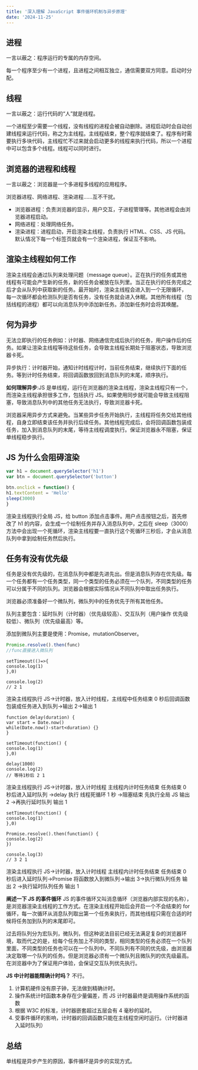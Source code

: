 ```yaml
---
title: '深入理解 JavaScript 事件循环机制与异步原理'
date: '2024-11-25'
---
```


## 进程

一言以蔽之：程序运行的专属的内存空间。

每一个程序至少有一个进程，且进程之间相互独立，通信需要双方同意。启动时分配。

## 线程

一言以蔽之：运行代码的“人”就是线程。

一个进程至少需要一个线程，没有线程的进程会被自动删除。进程启动时会自动创建线程来运行代码，称之为主线程。主线程结束，整个程序就结束了。程序有时需要执行多块代码，主线程忙不过来就会启动更多的线程来执行代码，所以一个进程中可以包含多个线程。线程可以同时进行。

## 浏览器的进程和线程

一言以蔽之：浏览器是一个多进程多线程的应用程序。

浏览器进程、网络进程、渲染进程……互不干扰。

- 浏览器进程：负责浏览器的显示，用户交互，子进程管理等。其他进程会由浏览器进程启动。
- 网络进程：处理网络任务。
- 渲染进程：进程启动，开启渲染主线程，负责执行 HTML、CSS、JS 代码。默认情况下每一个标签页就会有一个渲染进程，保证互不影响。

## 渲染主线程如何工作

渲染主线程会通过队列来处理问题（message queue）。正在执行的任务或其他线程有可能会产生新的任务，新的任务会被放在队列里。当正在执行的任务完成之后才会从队列中获取新的任务。最开始时，渲染主线程会进入到一个无限循环， 每一次循环都会检测队列是否有任务，没有任务就会进入休眠。其他所有线程（包括线程的进程）都可以向消息队列中添加新任务。添加新任务时会将其唤醒。

## 何为异步

无法立即执行的任务例如：计时器、网络通信完成后执行的任务，用户操作后的任务。如果让渲染主线程等待这些任务，会导致主线程长期处于阻塞状态，导致浏览器卡死。

异步执行：计时器开始，通知计时线程计时，当前任务结束，继续执行下面的任务。等到计时任务结束，将回调函数放回到消息队列的末尾，顺序执行。

**如何理解异步**:JS 是单线程，运行在浏览器的渲染主线程，渲染主线程只有一个，而渲染主线程承担很多工作，包括执行 JS。如果使用同步就可能会导致主线程阻塞，导致消息队列中的其他任务无法执行，导致浏览器卡死。

浏览器采用异步方式来避免。当某些异步任务开始执行，主线程将任务交给其他线程，自身立即结束该任务并执行后续任务。其他线程完成后，会将回调函数包装成任务，加入到消息队列的末尾，等待主线程调度执行。保证浏览器永不阻塞，保证单线程稳步执行。

## JS 为什么会阻碍渲染

```JavaScript
var h1 = document.querySelector('h1')
var btn = document.querySelector('button')

btn.onclick = function() {
h1.textContent = 'Hello'
sleep(3000)
}
```

渲染主线程执行全局 JS，给 button 添加点击事件。用户点击按钮之后，首先修改了 h1 的内容，会生成一个绘制任务并存入消息队列中，之后在 sleep（3000）方法中会出现一个死循环，渲染主线程要一直执行这个死循环三秒后，才会从消息队列中拿到绘制任务然后执行。

## 任务有没有优先级

任务是没有优先级的，在消息队列中都是先进先出。但是消息队列存在优先级。每一个任务都有一个任务类型，同一个类型的任务必须在一个队列，不同类型的任务可以分属于不同的队列。浏览器会根据实际情况从不同队列中取出任务执行。

浏览器必须准备好一个微队列，微队列中的任务优先于所有其他任务。

队列主要包含：延时队列（计时器）（优先级较高）、交互队列（用户操作 优先级较低）、微队列（优先级最高）等。

添加到微队列主要是使用：Promise，mutationObserver。

```JavaScript
Promise.resolve().then(func)
//func直接进入微队列
```

```JS
setTimeout(()=>{
console.log(1)
},0)

console.log(2)
// 2 1
```

渲染主线程执行 JS->计时器，放入计时线程，主线程中任务结束 0 秒后回调函数包装成任务进入到队列->输出 2->输出 1

```JS
function delay(duration) {
var start = Date.now()
while(Date.now()-start<duration) {}
}

setTimeout(function() {
console.log(1)
},0)

delay(1000)
console.log(2)
// 等待1秒后 2 1
```

渲染主线程执行 JS->计时器，放入计时线程 主线程内计时任务结束 任务结束 0 秒后进入延时队列 ->delay 执行 线程死循环 1 秒 ->阻塞结束 先执行全局 JS 输出 2 ->再执行延时队列 输出 1

```JS
setTimeout(function() {
console.log(1)
},0)

Promise.resolve().then(function() {
console.log(2)
})

console.log(3)
// 3 2 1
```

渲染主线程执行 JS->计时器，放入计时线程 主线程内计时任务结束 任务结束 0 秒后进入延时队列->Promise 将函数放入到微队列->输出 3->执行微队列任务 输出 2 ->执行延时队列任务 输出 1

**阐述一下 JS 的事件循环**
JS 的事件循环又叫消息循环（浏览器内部实现的名称），是浏览器渲染主线程的工作方式。在渲染主线程开始后会开启一个不会结束的 for 循环，每一次循环从消息队列取出第一个任务来执行，而其他线程只需在合适的时候将任务加到队列的末尾即可。

过去将队列分为宏队列，微队列，但这种说法目前已经无法满足复杂的浏览器环境，取而代之的是，给每个任务加上不同的类型，相同类型的任务必须在一个队列里面，不同类型的任务也可以在一个队列中。不同队列有不同的优先级，由浏览器决定取哪一个队列的任务。但是浏览器必须有一个微队列且微队列的优先级最高。在浏览器中为了保证用户体验，会保证交互队列优先执行。

**JS 中计时器能精确计时吗？**
不行。

1. 计算机硬件没有原子钟，无法做到精确计时。
2. 操作系统计时函数本身存在少量偏差，而 JS 计时器最终是调用操作系统的函数
3. 根据 W3C 的标准，计时器嵌套超过五层会有 4 毫秒的延时。
4. 受事件循环的影响，计时器的回调函数只能在主线程空闲时运行。（计时器进入延时队列）

## 总结

单线程是异步产生的原因，事件循环是异步的实现方式。
